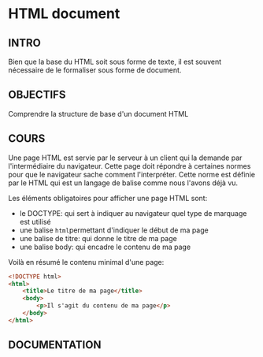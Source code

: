 # HTML document

## INTRO

Bien que la base du HTML soit sous forme de texte, il est souvent nécessaire de
le formaliser sous forme de document.


## OBJECTIFS

Comprendre la structure de base d'un document HTML


## COURS

Une page HTML est servie par le serveur à un client qui la demande par l'intermédiaire du navigateur.
Cette page doit répondre à certaines normes pour que le navigateur sache comment l'interpréter.
Cette norme est définie par le HTML qui est un langage de balise comme nous l'avons déjà vu.

Les éléments obligatoires pour afficher une page HTML sont: 
- le DOCTYPE: qui sert à indiquer au navigateur quel type de marquage est utilisé
- une balise `html`permettant d'indiquer le début de ma page
- une balise de titre: qui donne le titre de ma page
- une balise body: qui encadre le contenu de ma page

Voilà en résumé le contenu minimal d'une page: 

```html
<!DOCTYPE html>
<html> 
    <title>Le titre de ma page</title>
    <body>
        <p>Il s'agit du contenu de ma page</p>
    </body>
</html>
```




## DOCUMENTATION
